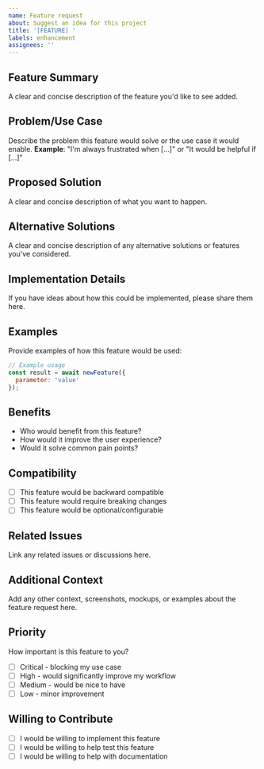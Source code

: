 ```yaml
---
name: Feature request
about: Suggest an idea for this project
title: '[FEATURE] '
labels: enhancement
assignees: ''
---
```


## Feature Summary
A clear and concise description of the feature you'd like to see added.

## Problem/Use Case
Describe the problem this feature would solve or the use case it would enable.
**Example**: "I'm always frustrated when [...]" or "It would be helpful if [...]"

## Proposed Solution
A clear and concise description of what you want to happen.

## Alternative Solutions
A clear and concise description of any alternative solutions or features you've considered.

## Implementation Details
If you have ideas about how this could be implemented, please share them here.

## Examples
Provide examples of how this feature would be used:

```javascript
// Example usage
const result = await newFeature({
  parameter: 'value'
});
```

## Benefits
- Who would benefit from this feature?
- How would it improve the user experience?
- Would it solve common pain points?

## Compatibility
- [ ] This feature would be backward compatible
- [ ] This feature would require breaking changes
- [ ] This feature would be optional/configurable

## Related Issues
Link any related issues or discussions here.

## Additional Context
Add any other context, screenshots, mockups, or examples about the feature request here.

## Priority
How important is this feature to you?
- [ ] Critical - blocking my use case
- [ ] High - would significantly improve my workflow
- [ ] Medium - would be nice to have
- [ ] Low - minor improvement

## Willing to Contribute
- [ ] I would be willing to implement this feature
- [ ] I would be willing to help test this feature
- [ ] I would be willing to help with documentation 